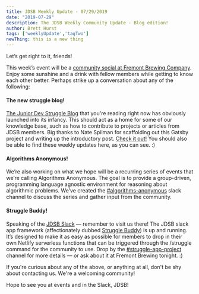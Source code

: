 ```yaml
---
title: JDSB Weekly Update - 07/29/2019
date: "2019-07-29"
description: The JDSB Weekly Community Update - Blog edition!
author: Brett Hurst
tags: ['weeklyUpdate','tagTwo']
newThing: this is a new thing
---
```


Let’s get right to it, friends!

This week’s event will be a [community social at Fremont Brewing Company](https://www.meetup.com/The-Junior-Dev-Struggle-Bus/events/263442683/). Enjoy some sunshine and a drink with fellow members while getting to know each other better. Perhaps strike up a conversation about any of the following:

#### The new struggle blog!

[The Junior Dev Struggle Blog](https://juniordevstruggleblog.com/) that you're reading right now has obviously launched into its infancy. This should act as a home for some of our knowledge base, such as how to contribute to projects or articles from JDSB members. Big thanks to Nate Spilman for scaffolding out this Gatsby project and writing up the introductory post. [Check it out!](https://juniordevstruggleblog.com/thetechbehindtheblog/) You should also be able to find these weekly updates here, as you can see. :)

#### Algorithms Anonymous!

We’re also working on what we hope will be a recurring series of events that we’re calling Algorithms Anonymous. The goal is to provide a group-driven, programming language agnostic environment for reasoning about algorithmic problems. We’ve created the [#algorithms-anonymous](https://app.slack.com/client/TE1SMRZSP/CLJLJ5RDF) slack channel to discuss the series and gather input from the community.

#### Struggle Buddy!

Speaking of the [JDSB Slack](https://join.slack.com/t/jdsb/shared_invite/enQtNzA0NTY3OTE2ODg3LTE5ZTE5ODI5YmE5YTUzN2UyOWUxZmM1ZDZlNDliZTgxYTg0ODRlMmM3OThkY2JlZDRlNjIzYmJiMjNjNDBjOWQ) — remember to visit us there! The JDSB slack app framework (affectionately dubbed [Struggle Buddy](https://github.com/junior-dev-struggle-bus/struggle-slack-app)) is up and running. It’s designed to make it as easy as possible for members to drop in their own Netlify serverless functions that can be triggered through the /struggle command for the community to use. Drop by the [#struggle-app-project](https://app.slack.com/client/TE1SMRZSP/CL8AP4KBP) channel for more details — or ask about it at Fremont Brewing tonight. :)

If you're curious about any of the above, or anything at all, don't be shy about contacting us. We're a welcoming community!

Hope to see you at events and in the Slack, JDSB!
